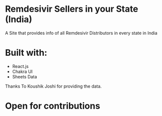 # Remdesivir Sellers in your State (India)

A Site that provides info of all Remdesivir Distributors in every state in India


# Built with:

- React.js 
- Chakra UI
- Sheets Data

Thanks To Koushik Joshi
for providing the data.

# Open for contributions